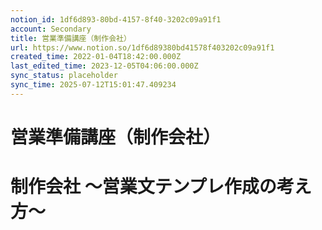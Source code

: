 ```yaml
---
notion_id: 1df6d893-80bd-4157-8f40-3202c09a91f1
account: Secondary
title: 営業準備講座（制作会社）
url: https://www.notion.so/1df6d89380bd41578f403202c09a91f1
created_time: 2022-01-04T18:42:00.000Z
last_edited_time: 2023-12-05T04:06:00.000Z
sync_status: placeholder
sync_time: 2025-07-12T15:01:47.409234
---
```

# 営業準備講座（制作会社）

# 制作会社 〜営業文テンプレ作成の考え方〜